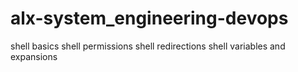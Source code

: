 # alx-system_engineering-devops
shell basics
shell permissions
shell redirections
shell variables and expansions
